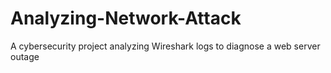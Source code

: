 # Analyzing-Network-Attack
A cybersecurity project analyzing Wireshark logs to diagnose a web server outage
